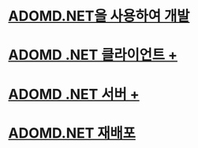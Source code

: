 # [ADOMD.NET을 사용하여 개발](developing-with-adomd-net.md)

# [ADOMD .NET 클라이언트 +](../../../analysis-services/multidimensional-models-adomd-net-client/adomd-net-client-functionality.md)
# [ADOMD .NET 서버 +](../../../analysis-services/multidimensional-models-adomd-net-server/adomd-net-server-functionality.md)

# [ADOMD.NET 재배포](redistributing-adomd-net.md)
